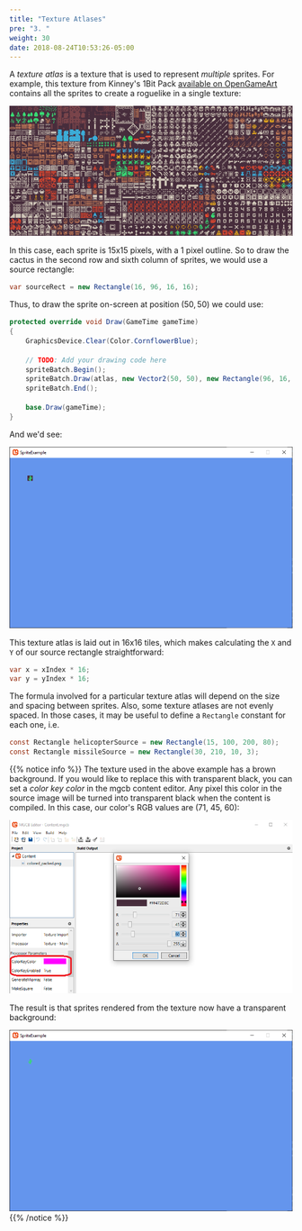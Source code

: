 ```yaml
---
title: "Texture Atlases"
pre: "3. "
weight: 30
date: 2018-08-24T10:53:26-05:00
---
```


A _texture atlas_ is a texture that is used to represent _multiple_ sprites.  For example, this texture from Kinney's 1Bit Pack [available on OpenGameArt](https://opengameart.org/content/1-bit-pack) contains all the sprites to create a roguelike in a single texture:

![Kinney's 1Bit Pack Texture Atlas](/images/1bitpack/colored_packed.png)

In this case, each sprite is 15x15 pixels, with a 1 pixel outline.  So to draw the cactus in the second row and sixth column of sprites, we would use a source rectangle:

```csharp
var sourceRect = new Rectangle(16, 96, 16, 16);
```

Thus, to draw the sprite on-screen at position $(50,50)$ we could use:

```csharp
protected override void Draw(GameTime gameTime)
{
    GraphicsDevice.Clear(Color.CornflowerBlue);

    // TODO: Add your drawing code here
    spriteBatch.Begin();
    spriteBatch.Draw(atlas, new Vector2(50, 50), new Rectangle(96, 16, 15, 15), Color.White);
    spriteBatch.End();

    base.Draw(gameTime);
}
```
And we'd see:

![The rendered sprite from the sprite atlas](/images/3.3.1.png)

This texture atlas is laid out in 16x16 tiles, which makes calculating the `X` and `Y` of our source rectangle straightforward:

```csharp
var x = xIndex * 16;
var y = yIndex * 16;
```

The formula involved for a particular texture atlas will depend on the size and spacing between sprites.  Also, some texture atlases are not evenly spaced.  In those cases, it may be useful to define a `Rectangle` constant for each one, i.e.

```csharp
const Rectangle helicopterSource = new Rectangle(15, 100, 200, 80);
const Rectangle missileSource = new Rectangle(30, 210, 10, 3);
```

{{% notice info %}}
The texture used in the above example has a brown background.  If you would like to replace this with transparent black, you can set a _color key color_ in the mgcb content editor.  Any pixel this color in the source image will be turned into transparent black when the content is compiled.  In this case, our color's RGB values are (71, 45, 60):

![Setting the Color Key Color](/images/3.3.2.png)

The result is that sprites rendered from the texture now have a transparent background:

![The rendered sprite with a transparent background](/images/3.3.3.png)
{{% /notice %}}